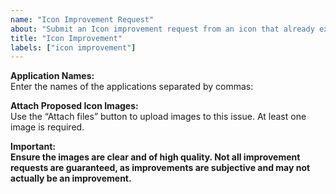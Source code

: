 ```yaml
---
name: "Icon Improvement Request"
about: "Submit an Icon improvement request from an icon that already exists in the icon pack"
title: "Icon Improvement"
labels: ["icon improvement"]
---
```


**Application Names:**  
Enter the names of the applications separated by commas:

**Attach Proposed Icon Images:**  
Use the “Attach files” button to upload images to this issue. At least one image is required.

**Important:**  
**Ensure the images are clear and of high quality. Not all improvement requests are guaranteed, as improvements are subjective and may not actually be an improvement.**
